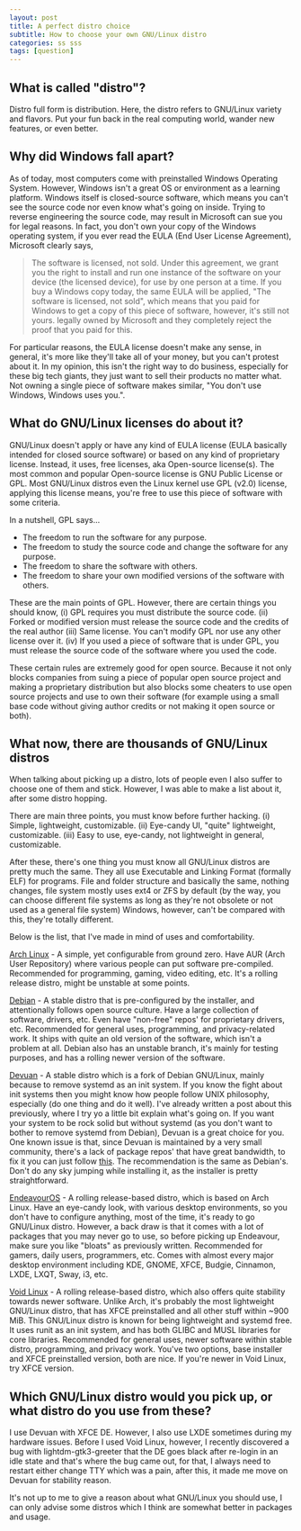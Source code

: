 ```yaml
---
layout: post
title: A perfect distro choice
subtitle: How to choose your own GNU/Linux distro
categories: ss sss
tags: [question]
---
```


## What is called "distro"?
Distro full form is distribution. Here, the distro refers to GNU/Linux variety and flavors. Put your fun back in the real computing world, wander new features, or even better.

## Why did Windows fall apart?
As of today, most computers come with preinstalled Windows Operating System. However, Windows isn't a great OS or environment as a learning platform. Windows itself is closed-source software, which means you can't see the source code nor even know what's going on inside. Trying to reverse engineering the source code, may result in Microsoft can sue you for legal reasons. In fact, you don't own your copy of the Windows operating system, if you ever read the EULA (End User License Agreement), Microsoft clearly says,
> The software is licensed, not sold. Under this agreement, we grant you the right to install and run one instance of the software on your device (the licensed device), for use by one person at a time.
If you buy a Windows copy today, the same EULA will be applied, "The software is licensed, not sold", which means that you paid for Windows to get a copy of this piece of software, however, it's still not yours. legally owned by Microsoft and they completely reject the proof that you paid for this.

For particular reasons, the EULA license doesn't make any sense, in general, it's more like they'll take all of your money, but you can't protest about it. In my opinion, this isn't the right way to do business, especially for these big tech giants, they just want to sell their products no matter what. Not owning a single piece of software makes similar, "You don't use Windows, Windows uses you.".

## What do GNU/Linux licenses do about it?
GNU/Linux doesn't apply or have any kind of EULA license (EULA basically intended for closed source software) or based on any kind of proprietary license. Instead, it uses, free licenses, aka Open-source license(s). The most common and popular Open-source license is GNU Public License or GPL. Most GNU/Linux distros even the Linux kernel use GPL (v2.0) license, applying this license means, you're free to use this piece of software with some criteria.

In a nutshell, GPL says...
- The freedom to run the software for any purpose.
- The freedom to study the source code and change the software for any purpose.
- The freedom to share the software with others.
- The freedom to share your own modified versions of the software with others.

These are the main points of GPL. However, there are certain things you should know, (i) GPL requires you must distribute the source code. (ii) Forked or modified version must release the source code and the credits of the real author (iii) Same license. You can't modify GPL nor use any other license over it. (iv) If you used a piece of software that is under GPL, you must release the source code of the software where you used the code.

These certain rules are extremely good for open source. Because it not only blocks companies from suing a piece of popular open source project and making a proprietary distribution but also blocks some cheaters to use open source projects and use to own their software (for example using a small base code without giving author credits or not making it open source or both).

## What now, there are thousands of GNU/Linux distros
When talking about picking up a distro, lots of people even I also suffer to choose one of them and stick. However, I was able to make a list about it, after some distro hopping.

There are main three points, you must know before further hacking.
(i) Simple, lightweight, customizable.
(ii) Eye-candy UI, "quite" lightweight, customizable.
(iii) Easy to use, eye-candy, not lightweight in general, customizable.

After these, there's one thing you must know all GNU/Linux distros are pretty much the same. They all use Executable and Linking Format (formally ELF) for programs. File and folder structure and basically the same, nothing changes, file system mostly uses ext4 or ZFS by default (by the way, you can choose different file systems as long as they're not obsolete or not used as a general file system) Windows, however, can't be compared with this, they're totally different.

Below is the list, that I've made in mind of uses and comfortability.

[Arch Linux](https://archlinux.org/) - A simple, yet configurable from ground zero. Have AUR (Arch User Repository) where various people can put software pre-compiled. Recommended for programming, gaming, video editing, etc. It's a rolling release distro, might be unstable at some points.

[Debian](https://www.debian.org/) - A stable distro that is pre-configured by the installer, and attentionally follows open source culture. Have a large collection of software, drivers, etc. Even have "non-free" repos' for proprietary drivers, etc. Recommended for general uses, programming, and privacy-related work. It ships with quite an old version of the software, which isn't a problem at all. Debian also has an unstable branch, it's mainly for testing purposes, and has a rolling newer version of the software.

[Devuan](https://www.devuan.org/) - A stable distro which is a fork of Debian GNU/Linux, mainly because to remove systemd as an init system. If you know the fight about init systems then you might know how people follow UNIX philosophy, especially (do one thing and do it well). I've already written a post about this previously, where I try yo a little bit explain what's going on. If you want your system to be rock solid but without systemd (as you don't want to bother to remove systemd from Debian), Devuan is a great choice for you. One known issue is that, since Devuan is maintained by a very small community, there's a lack of package repos' that have great bandwidth, to fix it you can just follow [this](https://pastebin.com/uTMc2kTf). The recommendation is the same as Debian's. Don't do any sky jumping while installing it, as the installer is pretty straightforward.

[EndeavourOS](https://endeavouros.com/) - A rolling release-based distro, which is based on Arch Linux. Have an eye-candy look, with various desktop environments, so you don't have to configure anything, most of the time, it's ready to go GNU/Linux distro. However, a back draw is that it comes with a lot of packages that you may never go to use, so before picking up Endeavour, make sure you like "bloats" as previously written. Recommended for gamers, daily users, programmers, etc. Comes with almost every major desktop environment including KDE, GNOME, XFCE, Budgie, Cinnamon, LXDE, LXQT, Sway, i3, etc.

[Void Linux](https://voidlinux.org/) - A rolling release-based distro, which also offers quite stability towards newer software. Unlike Arch, it's probably the most lightweight GNU/Linux distro, that has XFCE preinstalled and all other stuff within ~900 MiB. This GNU/Linux distro is known for being lightweight and systemd free. It uses runit as an init system, and has both GLIBC and MUSL libraries for core libraries. Recommended for general uses, newer software within stable distro, programming, and privacy work. You've two options, base installer and XFCE preinstalled version, both are nice. If you're newer in Void Linux, try XFCE version.


## Which GNU/Linux distro would you pick up, or what distro do you use from these?
I use Devuan with XFCE DE. However, I also use LXDE sometimes during my hardware issues. Before I used Void Linux, however, I recently discovered a bug with lightdm-gtk3-greeter that the DE goes black after re-login in an idle state and that's where the bug came out, for that, I always need to restart either change TTY which was a pain, after this, it made me move on Devuan for stability reason.

It's not up to me to give a reason about what GNU/Linux you should use, I can only advise some distros which I think are somewhat better in packages and usage. 
